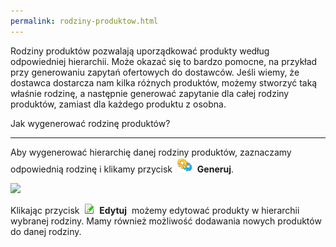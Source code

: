 ```yaml
---
permalink: rodziny-produktow.html
---
```

Rodziny produktów pozwalają uporządkować produkty według odpowiedniej hierarchii. Może okazać się to bardzo pomocne, na przykład przy generowaniu zapytań ofertowych do dostawców. Jeśli wiemy, że dostawca dostarcza nam kilka różnych produktów, możemy stworzyć taką właśnie rodzinę, a następnie generować zapytanie dla całej rodziny produktów, zamiast dla każdego produktu z osobna.&nbsp;

Jak wygenerować rodzinę produktów?

* * *

Aby wygenerować hierarchię danej rodziny produktów, zaznaczamy odpowiednią rodzinę i klikamy przycisk&nbsp; ![](/images/generateIcon24.png)&nbsp; **Generuj**.

[![](/images/Rodziny%20produkt%C3%B3w.png)](/images/Rodziny%20produkt%C3%B3w.png)

  

Klikając przycisk&nbsp; ![](/images/editIcon16.png)&nbsp; **Edytuj** &nbsp;możemy edytować produkty w hierarchii wybranej rodziny. Mamy również możliwość dodawania nowych produktów do danej rodziny.

